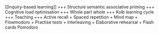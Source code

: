 [[Inquiry-based learning]] +++
Structure semantic associative priming +++
Cognitive load optimisation +++
Whole part whole +++
Kolb learning cycle +++
Teaching +++
Active recall +
Spaced repetition +
Mind map +
Flowmodoro +
Practise tests +
Interleaving +
Elaborative rehearsal +
Flash cards
Pomodoro









